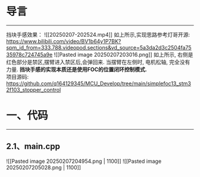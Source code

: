 # 导言
---
挡块手感效果：
![[20250207-202524.mp4]]
如上所示,实现思路参考灯哥开源: https://www.bilibili.com/video/BV1b64y1P7BK?spm_id_from=333.788.videopod.sections&vd_source=5a3da2d3c2504fa7535978c724745a9e
![[Pasted image 20250207203016.png]]
如上所示, 右侧是红色部分是禁区,摆臂进入禁区后,会弹回来. 当摆臂在左侧时, 电机松轴, 完全没有力量.
**挡块手感的实现本质还是使用FOC的位置闭环控制模式.**  
项目源码: https://github.com/q164129345/MCU_Develop/tree/main/simplefoc13_stm32f103_stopper_control


# 一、代码
---
## 2.1、main.cpp
![[Pasted image 20250207204954.png | 1100]]
![[Pasted image 20250207205028.png | 1100]]




